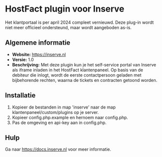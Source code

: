 # HostFact plugin voor Inserve
Het klantportaal is per april 2024 compleet vernieuwd. Deze plug-in wordt niet meer officieel ondersteund, maar wordt aangeboden as-is.

## Algemene informatie

- **Website:** https://inserve.nl
- **Versie:** 1.0
- **Beschrijving:** Met deze plugin kun je het self-service portal van Inserve als iframe inladen in het HostFact klantenpaneel. Op basis van de debiteur die inlogt, wordt de eerste contactpersoon geladen met bijbehorende rechten, waarna de tickets en contracten getoond worden.

## Installatie

1. Kopieer de bestanden in map 'inserve' naar de map klantenpaneel/custom/plugins op je server.
2. Kopieer config.php.example en hernoem naar config.php.
3. Pas de omgeving en api-key aan in config.php.

## Hulp

Ga naar https://docs.inserve.nl voor meer informatie.
